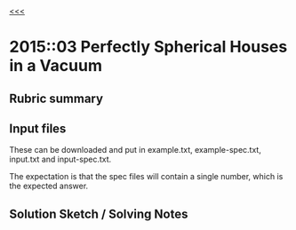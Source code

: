 [<<<](../../README.md)

# 2015::03 Perfectly Spherical Houses in a Vacuum

## Rubric summary

## Input files

These can be downloaded and put in example.txt, example-spec.txt, input.txt and input-spec.txt.

The expectation is that the spec files will contain a single number, which is the expected answer.

## Solution Sketch / Solving Notes
